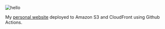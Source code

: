 ![hello](https://github.com/yusiangeng/personal-site/actions/workflows/deploy.yaml/badge.svg)

My [personal website](https://yusiangeng.com) deployed to Amazon S3 and CloudFront using Github Actions.